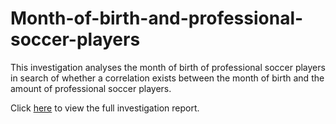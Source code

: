 # Month-of-birth-and-professional-soccer-players
This investigation analyses the month of birth of professional soccer players in search of whether a correlation exists between the month of birth and the amount of professional soccer players.

Click <a href='https://docs.google.com/document/d/161u6JeUL_jDlb5ope_gQTqM-fhQYts6zr62WYuNh7Mg/edit?usp=sharing'>here</a> to view the full investigation report.

